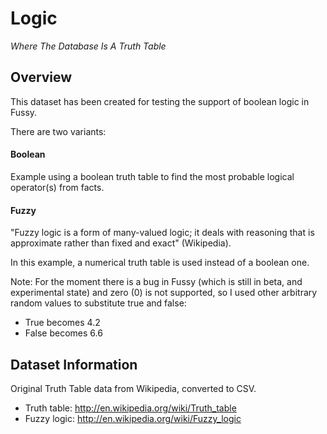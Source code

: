# Logic

*Where The Database Is A Truth Table*

## Overview

This dataset has been created for testing the support of boolean logic in Fussy.

There are two variants:

#### Boolean

Example using a boolean truth table to find the most probable logical operator(s) from facts.

#### Fuzzy

"Fuzzy logic is a form of many-valued logic; it deals with reasoning that is approximate rather than fixed and exact" (Wikipedia).

In this example, a numerical truth table is used instead of a boolean one.

Note: For the moment there is a bug in Fussy (which is still in beta, and experimental state)
and zero (0) is not supported, so I used other arbitrary random values to substitute true and false:

  - True becomes 4.2
  - False becomes 6.6

## Dataset Information

Original Truth Table data from Wikipedia, converted to CSV.

 - Truth table: http://en.wikipedia.org/wiki/Truth_table
 - Fuzzy logic: http://en.wikipedia.org/wiki/Fuzzy_logic
